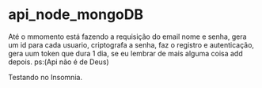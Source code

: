 # api_node_mongoDB


Até o mmomento está fazendo a requisição do email nome e senha,
gera um id para cada usuario,
criptografa a senha,
faz o registro e autenticação, 
gera uum token que dura 1 dia, 
se eu lembrar de mais alguma coisa add depois. 
ps:(Api não é de Deus)

Testando no Insomnia.
